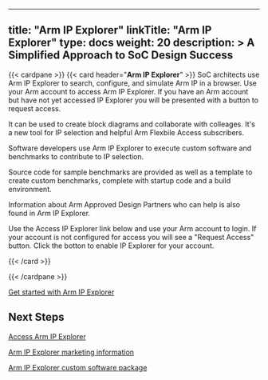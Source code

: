 
---
title: "Arm IP Explorer"
linkTitle: "Arm IP Explorer"
type: docs
weight: 20
description: >
    A Simplified Approach to SoC Design Success
---

{{< cardpane >}}
{{< card header="**Arm IP Explorer**" >}}
SoC architects use Arm IP Explorer to search, configure, and simulate Arm IP in a browser. Use your Arm account to access Arm IP Explorer. If you have an Arm account but have not yet accessed IP Explorer you will be presented with a button to request access. 

It can be used to create block diagrams and collaborate with colleages. It's a new tool for IP selection and helpful Arm Flexbile Access subscribers.

Software developers use Arm IP Explorer to execute custom software and benchmarks to contribute to IP selection. 

Source code for sample benchmarks are provided as well as a template to create custom benchmarks, complete with startup code and a build environment.

Information about Arm Approved Design Partners who can help is also found in Arm IP Explorer.

Use the Access IP Explorer link below and use your Arm account to login. If your account is not configured for access you will see a "Request Access" button. Click the botton to enable IP Explorer for your account.

{{< /card >}}

{{< /cardpane >}}

[Get started with Arm IP Explorer](/hw-tools/ipexplorer/)

## Next Steps

[Access Arm IP Explorer](https://ipexplorer.arm.com)

[Arm IP Explorer marketing information](https://www.arm.com/products/ip-explorer)

[Arm IP Explorer custom software package](https://github.com/jasonrandrews/ipx-custom-software)

&nbsp;
&nbsp;




